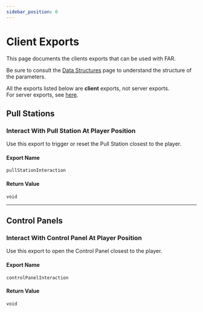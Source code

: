 ```yaml
---
sidebar_position: 0
---
```


# Client Exports

This page documents the clients exports that can be used with FAR.

Be sure to consult the [Data Structures](../data.mdx) page to understand the structure of the parameters.

All the exports listed below are **client** exports, not server exports.  
For server exports, see [here](server.md).

## Pull Stations

### Interact With Pull Station At Player Position
Use this export to trigger or reset the Pull Station closest to the player.

#### Export Name
```
pullStationInteraction
```

#### Return Value
`void`

***

## Control Panels

### Interact With Control Panel At Player Position
Use this export to open the Control Panel closest to the player.

#### Export Name
```
controlPanelInteraction
```

#### Return Value
`void`
